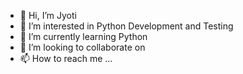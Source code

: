 - 👋 Hi, I’m Jyoti
- 👀 I’m interested in Python Development and Testing
- 🌱 I’m currently learning Python
- 💞️ I’m looking to collaborate on 
- 📫 How to reach me ...

<!---
jyotiverma321/jyotiverma321 is a ✨ special ✨ repository because its `README.md` (this file) appears on your GitHub profile.
You can click the Preview link to take a look at your changes.
--->
